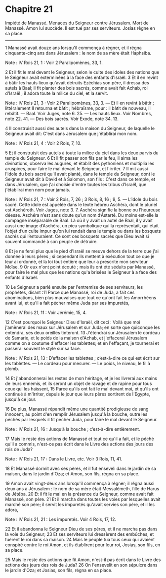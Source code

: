 # Chapitre 21

Impiété de Manassé.
Menaces du Seigneur contre Jérusalem.
Mort de Manassé.
Amon lui succède.
Il est tué par ses serviteurs.
Josias règne en sa place.

***

1 Manassé avait douze ans lorsqu'il commença à régner, et il régna cinquante-cinq ans dans Jérusalem : le nom de sa mère était Haphsiba.

<span class="bible-note">Note : </span> IV Rois 21, 1 : Voir 2 Paralipomènes, 33, 1.

2 Et il fit le mal devant le Seigneur, selon le culte des idoles des nations que le Seigneur avait exterminées à la face des enfants d'Israël. 3 Et il en revint à bâtir les hauts lieux qu'avait détruits Ezéchias son père, il dressa des autels à Baal; il fit planter des bois sacrés, comme avait fait Achab, roi d'Israël ; il adora toute la milice du ciel, et la servit.

<span class="bible-note">Note : </span> IV Rois 21, 3 : Voir 2 Paralipomènes, 33, 3. ― Et il en revint à bâtir ; littéralement Il retourna et bâtit ; hébraïsme, pour : il bâtit de nouveau, il rebâtit. ― Baal. Voir Juges, note 6. 25. ― Les hauts lieux. Voir Nombres, note 22. 41. ― Des bois sacrés. Voir Exode, note 34. 13.

4 Il construisit aussi des autels dans la maison du Seigneur, de laquelle le Seigneur avait dit: C'est dans Jérusalem que j'établirai mon nom.

<span class="bible-note">Note : </span> IV Rois 21, 4 : Voir 2 Rois, 7, 10.

5 Et il construisit des autels à toute la milice du ciel dans les deux parvis du temple du Seigneur. 6 Et il fit passer son fils par le feu, il aima les divinations, observa les augures, et établit des pythoniens et multiplia les aruspices, pour faire le mal devant le Seigneur, et l'irriter. 7 Il mit aussi l'idole du bois sacré qu'il avait planté, dans le temple du Seigneur, dont le Seigneur avait dit à David et à Salomon, son fils : C'est dans ce temple, et dans Jérusalem, que j'ai choisie d'entre toutes les tribus d'Israël, que j'établirai mon nom pour jamais.

<span class="bible-note">Note : </span> IV Rois 21, 7 : Voir 2 Rois, 7, 26 ; 3 Rois, 8, 16 ; 9, 5. ― L’idole du bois sacré. Cette idole est appelée dans le texte hébreu Aschéra, dont le pluriel est Aschéroth. Voir Juges, note 3. 7. Aschéra signifie la bonne ou l’heureuse déesse. Aschéra n’est sans doute qu’un nom d’Astarté. Du moins est-elle la compagne inséparable de Baal. Là où il y avait un autel de Baal, il y avait aussi une image d’Aschéra, un pieu symbolique qui la représentait, qui était l’objet d’un culte impur qu’on lui rendait dans le temple ou dans les bosquets sacrés qui l’entouraient. Ce sont ces bosquets sacrés que Dieu avait si souvent commandé à son peuple de détruire.

8 Et je ne ferai plus que le pied d'Israël se meuve dehors de la terre que j'ai donnée à leurs pères ; si cependant ils mettent à exécution tout ce que je leur ai ordonné, et la loi tout entière que leur a prescrite mon serviteur Moïse. 9 Or eux n'ont point écouté ; mais ils ont été séduits par Manassé, pour faire le mal plus que les nations qu'a brisées le Seigneur à a face des enfants d'Israël.


10 Le Seigneur a parlé ensuite par l'entremise de ses serviteurs, les prophètes, disant :11 Parce que Manassé, roi de Juda, a fait ces abominations, bien plus mauvaises que tout ce qu'ont fait les Amorrhéens avant lui, et qu'il a fait pécher même Juda par ses impuretés,

<span class="bible-note">Note : </span> IV Rois 21, 11 : Voir Jérémie, 15, 4.

12 C'est pourquoi le Seigneur Dieu d'Israël, dit ceci : Voilà que moi j'amènerai des maux sur Jérusalem et sur Juda; en sorte que quiconque les entendra, ses deux oreilles tinteront. 13 J'étendrai sur Jérusalem le cordeau de Samarie, et le poids de la maison d'Achab, et j'effacerai Jérusalem comme on a coutume d'effacer les tablettes; et en l'effaçant, je tournerai et passerai souvent le style sur sa face.

<span class="bible-note">Note : </span> IV Rois 21, 13 : D’effacer les tablettes ; c’est-à-dire ce qui est écrit sur les tablettes. ― Le cordeau pour mesurer. ― Le poids, le niveau, le fil à plomb.

14 Et j'abandonnerai les restes de mon héritage, et je les livrerai aux mains de leurs ennemis, et ils seront un objet de ravage et de rapine pour tous ceux qui les haïssent, 15 Parce qu'ils ont fait le mal devant moi, et qu'ils ont continué à m'irriter, depuis le jour que leurs pères sortirent de l'Egypte, jusqu'à ce jour.


16 De plus, Manassé répandit même une quantité prodigieuse de sang innocent, au point d'en remplir Jérusalem jusqu'à la bouche, outre les péchés par lesquels il fit pécher Juda, pour faire le mal devant le Seigneur.

<span class="bible-note">Note : </span> IV Rois 21, 16 : Jusqu’à la bouche ; c’est-à-dire entièrement.


17 Mais le reste des actions de Manassé et tout ce qu'il a fait, et le péché qu'il a commis, n'est-ce pas écrit dans le Livre des actions des jours des rois de Juda?

<span class="bible-note">Note : </span> IV Rois 21, 17 : Dans le Livre, etc. Voir 3 Rois, 11, 41.

18 Et Manassé dormit avec ses pères, et il fut enseveli dans le jardin de sa maison, dans le jardin d'Oza; et Amon, son fils, régna en sa place.


19 Amon avait vingt-deux ans lorsqu'il commença à régner; il régna aussi deux ans à Jérusalem : le nom de sa mère était Messalémeth, fille de Harus de Jétéba. 20 Et il fit le mal en la présence du Seigneur, comme avait fait Manassé, son père. 21 Et il marcha dans toutes les voies par lesquelles avait marché son père; il servit les impuretés qu'avait servies son père, et il les adora,

<span class="bible-note">Note : </span> IV Rois 21, 21 : Les impuretés. Voir 4 Rois, 17, 12.

22 Et il abandonna le Seigneur Dieu de ses pères, et il ne marcha pas dans la voie du Seigneur; 23 Et ses serviteurs lui dressèrent des embûches, et tuèrent le roi dans sa maison. 24 Mais le peuple tua tous ceux qui avaient conspiré contre le roi Amon, et ils établirent pour leur roi, Josias, son fils, en sa place.


25 Mais le reste des actions que fit Amon, n'est-il pas écrit dans le Livre des actions des jours des rois de Juda? 26 On l'ensevelit en son sépulcre dans le jardin d'Oza; et Josias, son fils, régna en sa place.

